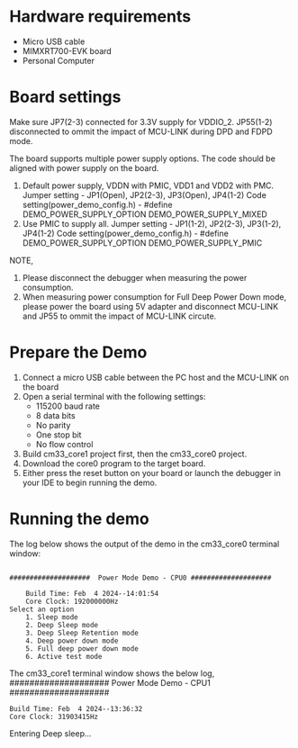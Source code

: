 Hardware requirements
=====================
- Micro USB cable
- MIMXRT700-EVK board
- Personal Computer

Board settings
============
Make sure JP7(2-3) connected for 3.3V supply for VDDIO_2. 
JP55(1-2) disconnected to ommit the impact of MCU-LINK during DPD and FDPD mode.

The board supports multiple power supply options. 
The code should be aligned with power supply on the board.

1. Default power supply, VDDN with PMIC, VDD1 and VDD2 with PMC.
   Jumper setting - JP1(Open), JP2(2-3), JP3(Open), JP4(1-2)
   Code setting(power_demo_config.h) - #define DEMO_POWER_SUPPLY_OPTION DEMO_POWER_SUPPLY_MIXED
2. Use PMIC to supply all. 
   Jumper setting - JP1(1-2), JP2(2-3), JP3(1-2), JP4(1-2)
   Code setting(power_demo_config.h) - #define DEMO_POWER_SUPPLY_OPTION DEMO_POWER_SUPPLY_PMIC


NOTE,
1. Please disconnect the debugger when measuring the power consumption.
2. When measuring power consumption for Full Deep Power Down mode, please power the board using 5V adapter and
   disconnect MCU-LINK and JP55 to ommit the impact of MCU-LINK circute.

Prepare the Demo
===============
1.  Connect a micro USB cable between the PC host and the MCU-LINK on the board
2.  Open a serial terminal with the following settings:
    - 115200 baud rate
    - 8 data bits
    - No parity
    - One stop bit
    - No flow control
3.  Build cm33_core1 project first, then the cm33_core0 project.
4.  Download the core0 program to the target board.
5.  Either press the reset button on your board or launch the debugger in your IDE to
    begin running the demo.

Running the demo
================
The log below shows the output of the demo in the cm33_core0 terminal window:
~~~~~~~~~~~~~~~~~~~~~~~~~~~~~~~~~~~

####################  Power Mode Demo - CPU0 ####################

    Build Time: Feb  4 2024--14:01:54 
    Core Clock: 192000000Hz 
Select an option
    1. Sleep mode
    2. Deep Sleep mode
    3. Deep Sleep Retention mode
    4. Deep power down mode
    5. Full deep power down mode
    6. Active test mode

~~~~~~~~~~~~~~~~~~~~~~~~~~~~~~~~~~~

The cm33_core1 terminal window shows the below log,
####################  Power Mode Demo - CPU1 ####################

    Build Time: Feb  4 2024--13:36:32 
    Core Clock: 31903415Hz 
Entering Deep sleep...
~~~~~~~~~~~~~~~~~~~~~~~~~~~~~~~~~~~ 
